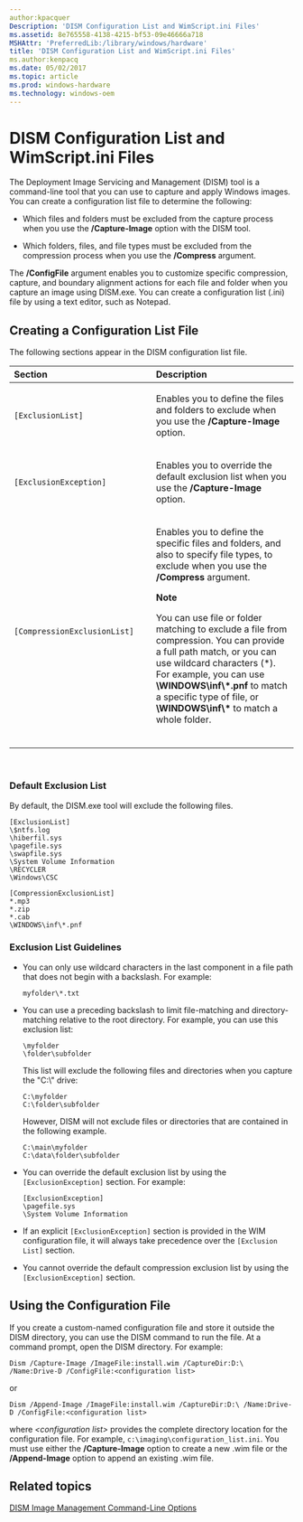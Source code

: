 ```yaml
---
author:kpacquer
Description: 'DISM Configuration List and WimScript.ini Files'
ms.assetid: 8e765558-4138-4215-bf53-09e46666a718
MSHAttr: 'PreferredLib:/library/windows/hardware'
title: 'DISM Configuration List and WimScript.ini Files'
ms.author:kenpacq
ms.date: 05/02/2017
ms.topic: article
ms.prod: windows-hardware
ms.technology: windows-oem
---
```


# DISM Configuration List and WimScript.ini Files


The Deployment Image Servicing and Management (DISM) tool is a command-line tool that you can use to capture and apply Windows images. You can create a configuration list file to determine the following:

-   Which files and folders must be excluded from the capture process when you use the **/Capture-Image** option with the DISM tool.

-   Which folders, files, and file types must be excluded from the compression process when you use the **/Compress** argument.

The **/ConfigFile** argument enables you to customize specific compression, capture, and boundary alignment actions for each file and folder when you capture an image using DISM.exe. You can create a configuration list (.ini) file by using a text editor, such as Notepad.

## <span id="Creating_a_Configuration_List_File"></span><span id="creating_a_configuration_list_file"></span><span id="CREATING_A_CONFIGURATION_LIST_FILE"></span>Creating a Configuration List File


The following sections appear in the DISM configuration list file.

<table>
<colgroup>
<col width="50%" />
<col width="50%" />
</colgroup>
<thead>
<tr class="header">
<th align="left">Section</th>
<th align="left">Description</th>
</tr>
</thead>
<tbody>
<tr class="odd">
<td align="left"><p><code>[ExclusionList]</code></p></td>
<td align="left"><p>Enables you to define the files and folders to exclude when you use the <strong>/Capture-Image</strong> option.</p></td>
</tr>
<tr class="even">
<td align="left"><p><code>[ExclusionException]</code></p></td>
<td align="left"><p>Enables you to override the default exclusion list when you use the <strong>/Capture-Image</strong> option.</p></td>
</tr>
<tr class="odd">
<td align="left"><p><code>[CompressionExclusionList]</code></p></td>
<td align="left"><p>Enables you to define the specific files and folders, and also to specify file types, to exclude when you use the <strong>/Compress</strong> argument.</p>
<div class="alert">
<strong>Note</strong>  
<p>You can use file or folder matching to exclude a file from compression. You can provide a full path match, or you can use wildcard characters (*). For example, you can use <strong>\WINDOWS\inf\*.pnf</strong> to match a specific type of file, or <strong>\WINDOWS\inf\*</strong> to match a whole folder.</p>
</div>
<div>
 
</div></td>
</tr>
</tbody>
</table>

 

### <span id="Default_Exclusion_List"></span><span id="default_exclusion_list"></span><span id="DEFAULT_EXCLUSION_LIST"></span>Default Exclusion List

By default, the DISM.exe tool will exclude the following files.

```
[ExclusionList]
\$ntfs.log
\hiberfil.sys
\pagefile.sys
\swapfile.sys
\System Volume Information
\RECYCLER
\Windows\CSC

[CompressionExclusionList]
*.mp3
*.zip
*.cab
\WINDOWS\inf\*.pnf
```

### <span id="Exclusion_List_Guidelines"></span><span id="exclusion_list_guidelines"></span><span id="EXCLUSION_LIST_GUIDELINES"></span>Exclusion List Guidelines

-   You can only use wildcard characters in the last component in a file path that does not begin with a backslash. For example:

    ```
    myfolder\*.txt
    ```

-   You can use a preceding backslash to limit file-matching and directory-matching relative to the root directory. For example, you can use this exclusion list:

    ```
    \myfolder
    \folder\subfolder
    ```

    This list will exclude the following files and directories when you capture the "C:\\" drive:

    ```
    C:\myfolder
    C:\folder\subfolder
    ```

    However, DISM will not exclude files or directories that are contained in the following example.

    ```
    C:\main\myfolder
    C:\data\folder\subfolder
    ```

-   You can override the default exclusion list by using the `[ExclusionException]` section. For example:

    ```
    [ExclusionException]
    \pagefile.sys
    \System Volume Information
    ```

-   If an explicit `[ExclusionException]` section is provided in the WIM configuration file, it will always take precedence over the `[Exclusion List]` section.

-   You cannot override the default compression exclusion list by using the `[ExclusionException]` section.

## <span id="Using_the_Configuration_File"></span><span id="using_the_configuration_file"></span><span id="USING_THE_CONFIGURATION_FILE"></span>Using the Configuration File


If you create a custom-named configuration file and store it outside the DISM directory, you can use the DISM command to run the file. At a command prompt, open the DISM directory. For example:

```
Dism /Capture-Image /ImageFile:install.wim /CaptureDir:D:\ /Name:Drive-D /ConfigFile:<configuration list>
```

or

```
Dism /Append-Image /ImageFile:install.wim /CaptureDir:D:\ /Name:Drive-D /ConfigFile:<configuration list>
```

where *&lt;configuration list&gt;* provides the complete directory location for the configuration file. For example, `c:\imaging\configuration_list.ini`. You must use either the **/Capture-Image** option to create a new .wim file or the **/Append-Image** option to append an existing .wim file.

## <span id="related_topics"></span>Related topics


[DISM Image Management Command-Line Options](dism-image-management-command-line-options-s14.md)

 

 







